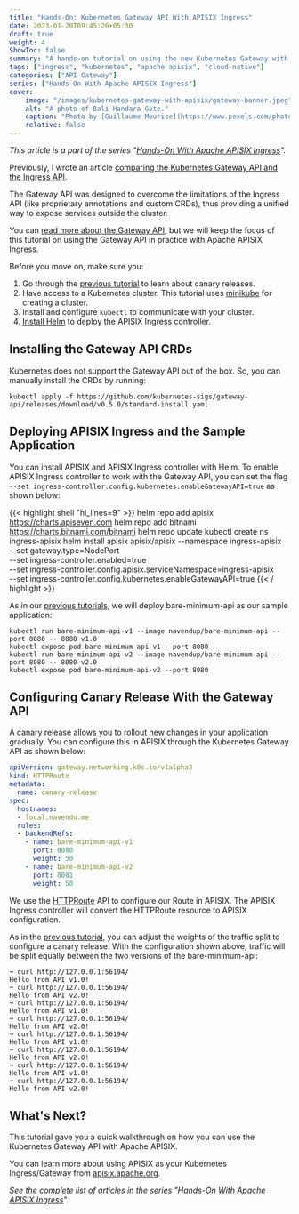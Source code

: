 ```yaml
---
title: "Hands-On: Kubernetes Gateway API With APISIX Ingress"
date: 2023-01-20T09:45:26+05:30
draft: true
weight: 4
ShowToc: false
summary: "A hands-on tutorial on using the new Kubernetes Gateway with Apache APISIX Ingress."
tags: ["ingress", "kubernetes", "apache apisix", "cloud-native"]
categories: ["API Gateway"]
series: ["Hands-On With Apache APISIX Ingress"]
cover:
    image: "/images/kubernetes-gateway-with-apisix/gateway-banner.jpeg"
    alt: "A photo of Bali Handara Gate."
    caption: "Photo by [Guillaume Meurice](https://www.pexels.com/photo/asphalt-road-near-black-concrete-arch-gate-beside-trees-1544351/)"
    relative: false
---
```


_This article is a part of the series "[Hands-On With Apache APISIX Ingress](/series/hands-on-with-apache-apisix-ingress/)"._

Previously, I wrote an article [comparing the Kubernetes Gateway API and the Ingress API](/posts/gateway-vs-ingress-api/).

The Gateway API was designed to overcome the limitations of the Ingress API (like proprietary annotations and custom CRDs), thus providing a unified way to expose services outside the cluster.

You can [read more about the Gateway API](https://gateway-api.sigs.k8s.io/), but we will keep the focus of this tutorial on using the Gateway API in practice with Apache APISIX Ingress.

Before you move on, make sure you:

1. Go through the [previous tutorial](/posts/canary-in-kubernetes/) to learn about canary releases.
2. Have access to a Kubernetes cluster. This tutorial uses [minikube](https://minikube.sigs.k8s.io/) for creating a cluster.
3. Install and configure `kubectl` to communicate with your cluster.
4. [Install Helm](https://helm.sh/docs/intro/install/) to deploy the APISIX Ingress controller.

## Installing the Gateway API CRDs

Kubernetes does not support the Gateway API out of the box. So, you can manually install the CRDs by running:

```shell
kubectl apply -f https://github.com/kubernetes-sigs/gateway-api/releases/download/v0.5.0/standard-install.yaml
```

## Deploying APISIX Ingress and the Sample Application

You can install APISIX and APISIX Ingress controller with Helm. To enable APISIX Ingress controller to work with the Gateway API, you can set the flag `--set ingress-controller.config.kubernetes.enableGatewayAPI=true` as shown below:

{{< highlight shell "hl_lines=9" >}}
helm repo add apisix https://charts.apiseven.com
helm repo add bitnami https://charts.bitnami.com/bitnami
helm repo update
kubectl create ns ingress-apisix
helm install apisix apisix/apisix --namespace ingress-apisix \
--set gateway.type=NodePort \
--set ingress-controller.enabled=true \
--set ingress-controller.config.apisix.serviceNamespace=ingress-apisix \
--set ingress-controller.config.kubernetes.enableGatewayAPI=true
{{< / highlight >}}

As in our [previous tutorials](/posts/canary-in-kubernetes/#deploying-a-sample-application), we will deploy bare-minimum-api as our sample application:

```shell
kubectl run bare-minimum-api-v1 --image navendup/bare-minimum-api --port 8080 -- 8080 v1.0
kubectl expose pod bare-minimum-api-v1 --port 8080
kubectl run bare-minimum-api-v2 --image navendup/bare-minimum-api --port 8080 -- 8080 v2.0
kubectl expose pod bare-minimum-api-v2 --port 8080
```

## Configuring Canary Release With the Gateway API

A canary release allows you to rollout new changes in your application gradually. You can configure this in APISIX through the Kubernetes Gateway API as shown below:

```yaml title="kubernetes-gateway-canary.yaml"
apiVersion: gateway.networking.k8s.io/v1alpha2
kind: HTTPRoute
metadata:
  name: canary-release
spec:
  hostnames:
  - local.navendu.me
  rules:
  - backendRefs:
    - name: bare-minimum-api-v1
      port: 8080
      weight: 50
    - name: bare-minimum-api-v2
      port: 8081
      weight: 50
```

We use the [HTTPRoute](https://gateway-api.sigs.k8s.io/api-types/httproute) API to configure our Route in APISIX. The APISIX Ingress controller will convert the HTTPRoute resource to APISIX configuration.

As in the [previous tutorial](/posts/canary-in-kubernetes), you can adjust the weights of the traffic split to configure a canary release. With the configuration shown above, traffic will be split equally between the two versions of the bare-minimum-api:

```shell title="output"
➜ curl http://127.0.0.1:56194/
Hello from API v1.0!
➜ curl http://127.0.0.1:56194/
Hello from API v2.0!
➜ curl http://127.0.0.1:56194/
Hello from API v1.0!
➜ curl http://127.0.0.1:56194/
Hello from API v2.0!
➜ curl http://127.0.0.1:56194/
Hello from API v1.0!
➜ curl http://127.0.0.1:56194/
Hello from API v2.0!
➜ curl http://127.0.0.1:56194/
Hello from API v1.0!
➜ curl http://127.0.0.1:56194/
Hello from API v2.0!
```

## What's Next?

This tutorial gave you a quick walkthrough on how you can use the Kubernetes Gateway API with Apache APISIX.

You can learn more about using APISIX as your Kubernetes Ingress/Gateway from [apisix.apache.org](https://apisix.apache.org/docs/ingress-controller/getting-started/).

_See the complete list of articles in the series "[Hands-On With Apache APISIX Ingress](/series/hands-on-with-apache-apisix-ingress/)"._
